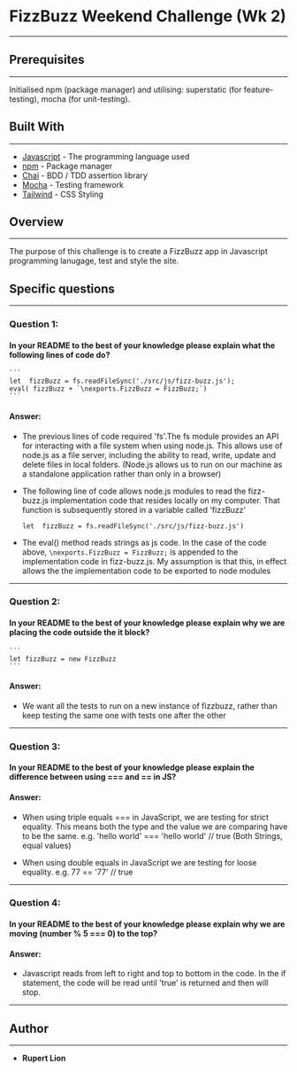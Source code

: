 # **FizzBuzz Weekend Challenge (Wk 2)**
-------
## Prerequisites
-------
Initialised npm (package manager) and utilising: superstatic (for feature-testing), mocha (for unit-testing).

## Built With
-------

* [Javascript](https://www.javascript.com/) - The programming language used
* [npm](https://www.npmjs.com/) - Package manager
* [Chai](http://www.chaijs.com/) - BDD / TDD assertion library
* [Mocha](https://mochajs.org/) - Testing framework
* [Tailwind](https://tailwindcss.com/) - CSS Styling

## **Overview**
-------
The purpose of this challenge is to create a FizzBuzz app in Javascript programming lanugage, test and style the site.

## **Specific questions**
-------

### Question 1:

#### In your README to the best of your knowledge please explain what the following lines of code do?

    ```
    let  fizzBuzz = fs.readFileSync('./src/js/fizz-buzz.js');
    eval( fizzBuzz + `\nexports.FizzBuzz = FizzBuzz;`)
    ```

#### Answer:

* The previous lines of code required 'fs'.The fs module provides an API for interacting with a file system when using node.js. This allows use of node.js as a file server, including the ability to read, write, update and delete files in local folders. (Node.js allows us to run on our machine as a standalone application rather than only in a browser)

* The following line of code allows node.js modules to read the fizz-buzz.js implementation code that resides locally on my computer. That function is subsequently stored in a variable called 'fizzBuzz' 
    ```
    let  fizzBuzz = fs.readFileSync('./src/js/fizz-buzz.js')
    ```

*  The eval() method reads strings as js code. In the case of the code above, `\nexports.FizzBuzz = FizzBuzz;` is appended to the implementation code in fizz-buzz.js. My assumption is that this, in effect allows the the implementation code to be exported to node modules

-------

### Question 2:

#### In your README to the best of your knowledge please explain why we are placing the code outside the it block?

    ```
    let fizzBuzz = new FizzBuzz
    ```

#### Answer:

* We want all the tests to run on a new instance of fizzbuzz, rather than keep testing the same one with tests one after the other

-------

### Question 3:

#### In your README to the best of your knowledge please explain the difference between using === and == in JS?

#### Answer:

* When using triple equals === in JavaScript, we are testing for strict equality. This means both the type and the value we are comparing have to be the same. e.g. 'hello world' === 'hello world' // true (Both Strings, equal values)

* When using double equals in JavaScript we are testing for loose equality. e.g. 77 == '77'
// true

-------

### Question 4:

#### In your README to the best of your knowledge please explain why we are moving (number % 5 === 0) to the top?

#### Answer:

* Javascript reads from left to right and top to bottom in the code. In the if statement, the code will be read until 'true' is returned and then will stop.

-------

## **Author**
-------
* **Rupert Lion**